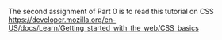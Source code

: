 The second assignment of Part 0 is to read this tutorial on CSS
https://developer.mozilla.org/en-US/docs/Learn/Getting_started_with_the_web/CSS_basics
